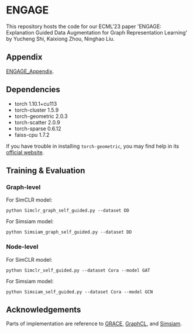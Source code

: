 # ENGAGE
This repository hosts the code for our ECML'23 paper 'ENGAGE: Explanation Guided Data Augmentation for Graph Representation Learning' by Yucheng Shi, Kaixiong Zhou, Ninghao Liu.

## Appendix

[ENGAGE_Appendix](https://github.com/sycny/ENGAGE/blob/main/ENGAGE_Appendix.pdf).

## Dependencies
* torch 1.10.1+cu113 
* torch-cluster 1.5.9 
* torch-geometric 2.0.3 
* torch-scatter 2.0.9
* torch-sparse 0.6.12
* faiss-cpu 1.7.2

If you have trouble in installing `torch-geometric`, you may find help in its [official website](https://pytorch-geometric.readthedocs.io/en/latest/notes/installation.html).

## Training & Evaluation
### Graph-level
For SimCLR model:
```
python Simclr_graph_self_guided.py --dataset DD
```
For Simsiam model:
```
python Simsiam_graph_self_guided.py --dataset DD
```
### Node-level
For SimCLR model:
```
python Simclr_self_guided.py --dataset Cora --model GAT
```
For Simsiam model:
```
python Simsiam_self_guided.py --dataset Cora --model GCN
```
## Acknowledgements
Parts of implementation are reference to [GRACE](https://github.com/CRIPAC-DIG/GRACE), [GraphCL](https://github.com/Shen-Lab/GraphCL), and [Simsiam](https://github.com/PatrickHua/SimSiam).
